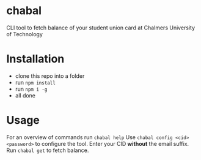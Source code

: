 # chabal
CLI tool to fetch balance of your student union card at Chalmers University of Technology 

# Installation
- clone this repo into a folder
- run `npm install`
- run `npm i -g`
- all done

# Usage
For an overview of commands run `chabal help`
Use `chabal config <cid> <password>` to configure the tool. Enter your CID __without__ the email suffix.
Run `chabal get` to fetch balance.
